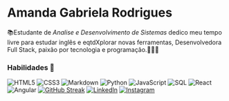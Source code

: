 # Amanda Gabriela Rodrigues

📚Estudante de _Analise e Desenvolvimento de Sistemas_ dedico meu tempo livre para estudar inglês e eqtdXplorar novas ferramentas, Desenvolvedora Full Stack, paixão por tecnologia e programação.👩🏻‍💻

### Habilidades 🎈

![HTML5](https://img.shields.io/badge/HTML5-000?style=for-the-badge&logo=html5)
![CSS3](https://img.shields.io/badge/CSS3-000?style=for-the-badge&logo=css3&logoColor=264CE4)
![Markdown](https://img.shields.io/badge/Markdown-000?style=for-the-badge&logo=markdown)
![Python](https://img.shields.io/badge/Python-000?style=for-the-badge&logo=python)
![JavaScript](https://img.shields.io/badge/JavaScript-000?style=for-the-badge&logo=javascript)
![SQL](https://img.shields.io/badge/Sql-000?style=for-the-badge&logo=sql)
![React](https://img.shields.io/badge/React-000?style=for-the-badge&logo=react)
![Angular](https://img.shields.io/badge/Angular-000?style=for-the-badge&logo=angular&logoColor=C3002F)
[![GitHub Streak](https://streak-stats.demolab.com?user=Amandag&theme=windows-dark&locale=pt_BR)](https://git.io/streak-stats)
[![LinkedIn](https://img.shields.io/badge/LinkedIn-000?style=for-the-badge&logo=linkedin&logoColor=0E76A8)](https://www.linkedin.com/in/amanda-gabriela-rodrigues/)
[![Instagram](https://img.shields.io/badge/Instagram-000?style=for-the-badge&logo=instagram)](https://www.instagram.com/amandagabrielarmachado/)

